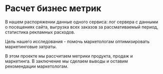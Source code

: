 # Расчет бизнес метрик  
  

В нашем распоряжении данные одного сервиса: лог сервера с данными о посещениях сайта, выгрузка всех заказов за рассмативаемый период, статистика рекламных расходов.    

Цель нашего исследования - помочь маркетологам оптимизировать маркетинговые затраты.  
  
В этом проекте мы рассчитаем метрики продукта, продаж и маркетинга. В заключение мы сделаем выводы и оставим рекомендации маркетологам.
